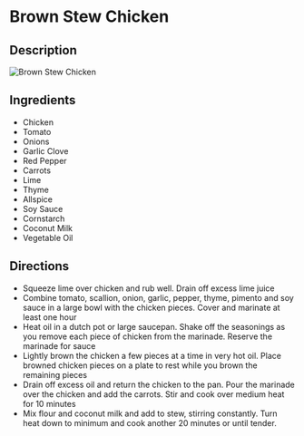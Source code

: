 # Brown Stew Chicken

## Description
![Brown Stew Chicken](https://www.themealdb.com/images/media/meals/sypxpx1515365095.jpg "Brown Stew Chicken")

## Ingredients
- Chicken
- Tomato
- Onions
- Garlic Clove
- Red Pepper
- Carrots
- Lime
- Thyme
- Allspice
- Soy Sauce
- Cornstarch
- Coconut Milk
- Vegetable Oil

## Directions
- Squeeze lime over chicken and rub well. Drain off excess lime juice
- Combine tomato, scallion, onion, garlic, pepper, thyme, pimento and soy sauce in a large bowl with the chicken pieces. Cover and marinate at least one hour
- Heat oil in a dutch pot or large saucepan. Shake off the seasonings as you remove each piece of chicken from the marinade. Reserve the marinade for sauce
- Lightly brown the chicken a few pieces at a time in very hot oil. Place browned chicken pieces on a plate to rest while you brown the remaining pieces
- Drain off excess oil and return the chicken to the pan. Pour the marinade over the chicken and add the carrots. Stir and cook over medium heat for 10 minutes
- Mix flour and coconut milk and add to stew, stirring constantly. Turn heat down to minimum and cook another 20 minutes or until tender.
